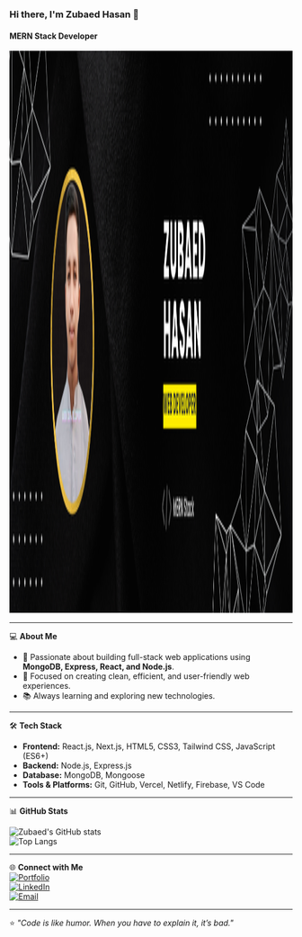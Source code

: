 ### Hi there, I'm Zubaed Hasan 👋  
#### MERN Stack Developer  

<img src="https://github.com/Zihad-pro/zihad-pro/blob/main/Black%20and%20Yellow%20Web%20Developer%20LinkedIn%20Banner.png" alt="GitHub Banner" height="1000" width="100%">

---

💻 **About Me**  
- 🚀 Passionate about building full-stack web applications using **MongoDB, Express, React, and Node.js**.  
- 🎯 Focused on creating clean, efficient, and user-friendly web experiences.  
- 📚 Always learning and exploring new technologies.  

---

🛠 **Tech Stack**  
- **Frontend:** React.js, Next.js, HTML5, CSS3, Tailwind CSS, JavaScript (ES6+)  
- **Backend:** Node.js, Express.js  
- **Database:** MongoDB, Mongoose  
- **Tools & Platforms:** Git, GitHub, Vercel, Netlify, Firebase, VS Code  

---

📊 **GitHub Stats**  

![Zubaed's GitHub stats](https://github-readme-stats.vercel.app/api?username=Zubaed-Hasan&show_icons=true&theme=radical)  
![Top Langs](https://github-readme-stats.vercel.app/api/top-langs/?username=Zubaed-Hasan&layout=compact&theme=radical)  

---

🌐 **Connect with Me**  
[![Portfolio](https://img.shields.io/badge/Portfolio-000?style=for-the-badge&logo=web&logoColor=white)](https://yourportfolio.com)  
[![LinkedIn](https://img.shields.io/badge/LinkedIn-0A66C2?style=for-the-badge&logo=linkedin&logoColor=white)](https://linkedin.com/in/yourlinkedin)  
[![Email](https://img.shields.io/badge/Email-D14836?style=for-the-badge&logo=gmail&logoColor=white)](mailto:your@email.com)  

---
⭐️ _"Code is like humor. When you have to explain it, it’s bad."_  
